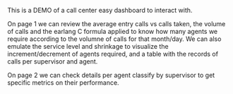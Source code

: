 This is a DEMO of a call center easy dashboard to interact with.

On page 1 we can review the average entry calls vs calls taken, the volume of calls and the earlang C formula applied to know how many agents we require according to the volumne of calls for that month/day.
We can also emulate the service level and shrinkage to visualize the increment/decrement of agents required, and a table with the records of calls per supervisor and agent.

On page 2 we can check details per agent classify by supervisor to get specific metrics on their performance.
